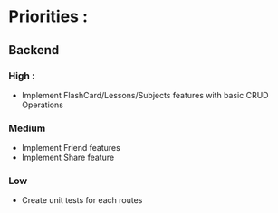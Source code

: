 # Priorities :

## Backend

### High :

- Implement FlashCard/Lessons/Subjects features with basic CRUD Operations

### Medium

- Implement Friend features
- Implement Share feature

### Low

- Create unit tests for each routes